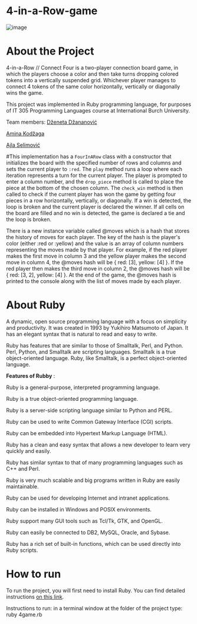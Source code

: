 # 4-in-a-Row-game


![image](https://user-images.githubusercontent.com/92023522/211146248-fb9d10d5-310b-4fbe-bb76-4cbb3a7440b9.png)





# About the Project
4-in-a-Row // Connect Four is a two-player connection board game, in which the players choose a color and then take turns dropping colored tokens into a vertically suspended grid. Whichever player manages to connect 4 tokens of the same color horizontally, vertically or diagonally wins the game.

This project was implemented in Ruby programming language, for purposes of IT 305 Programming Languages course at International Burch University.

Team members: 
[Dženeta Džananović](https://github.com/dzenetadz)

[Amina Kodžaga](https://github.com/aminakodzaga)

[Ajla Selimović](https://github.com/AjlaSelimovic)


#This implementation has a `FourInARow` class with a constructor that initializes the board with the specified number of rows
 and columns and sets the current player to `:red`. The `play` method runs a loop where each iteration represents a turn for the
 current player. The player is prompted to enter a column number, and the `drop_piece` method is called to place the piece at the bottom of the
 chosen column. The `check_win` method is then called to check if
 the current player has won the game by getting four pieces in a row horizontally, vertically, or diagonally.
 If a win is detected, the loop is broken and the current player is declared the winner.
 If all cells on the board are filled and no win is detected, the game is declared a tie and the loop is broken.

There is a new instance variable called @moves which is a hash that stores the history of moves for each player. 
The key of the hash is the player's color (either :red or :yellow) and the value is an array of column numbers representing the moves made by that player.
For example, if the red player makes the first move in column 3 and the yellow player makes the second move in column 4, 
the @moves hash will be { red: [3], yellow: [4] }. If the red player then makes the third move in column 2, the @moves hash will be { red: [3, 2], yellow: [4] }.
At the end of the game, the @moves hash is printed to the console along with the list of moves made by each player.


# About Ruby
A dynamic, open source programming language with a focus on simplicity and productivity. It was created in 1993 by Yukihiro Matsumoto of Japan. It has an elegant syntax that is natural to read and easy to write.

Ruby has features that are similar to those of Smalltalk, Perl, and Python. Perl, Python, and Smalltalk are scripting languages. Smalltalk is a true object-oriented language. Ruby, like Smalltalk, is a perfect object-oriented language.

**Features of Rubby** :


Ruby is a general-purpose, interpreted programming language.

Ruby is a true object-oriented programming language.

Ruby is a server-side scripting language similar to Python and PERL.

Ruby can be used to write Common Gateway Interface (CGI) scripts.

Ruby can be embedded into Hypertext Markup Language (HTML).

Ruby has a clean and easy syntax that allows a new developer to learn very quickly and easily.

Ruby has similar syntax to that of many programming languages such as C++ and Perl.

Ruby is very much scalable and big programs written in Ruby are easily maintainable.

Ruby can be used for developing Internet and intranet applications.

Ruby can be installed in Windows and POSIX environments.

Ruby support many GUI tools such as Tcl/Tk, GTK, and OpenGL.

Ruby can easily be connected to DB2, MySQL, Oracle, and Sybase.

Ruby has a rich set of built-in functions, which can be used directly into Ruby scripts.


# How to run
To run the project, you will first need to install Ruby. You can find detailed instructions [on this link](https://rubyinstaller.org/downloads/).

Instructions to run: in a terminal window at the folder of the project type:  ruby 4game.rb

